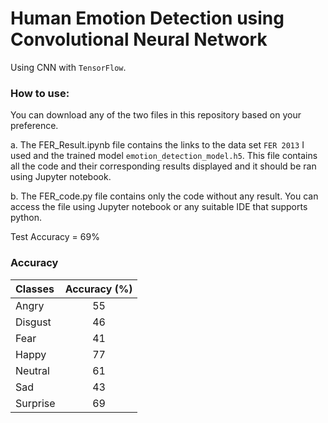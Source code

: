 # Human Emotion Detection using Convolutional Neural Network

Using CNN with `TensorFlow`.

### How to use:

You can download any of the two files in this repository based on your preference.

a.	The FER_Result.ipynb file contains the links to the data set `FER 2013` I used and the trained model `emotion_detection_model.h5`. This file contains all the code and their corresponding results displayed and it should be ran using Jupyter notebook. 

b.	The FER_code.py file contains only the code without any result. You can access the file using Jupyter notebook or any suitable IDE that supports python.

Test Accuracy = 69%

### Accuracy

| Classes     | Accuracy (%) | 
| :---        |    :----:   |
| Angry    | 55       | 
| Disgust   | 46      |
| Fear  | 41        |
| Happy  | 77       |
| Neutral   | 61        |
| Sad   | 43        |
| Surprise   | 69        |
